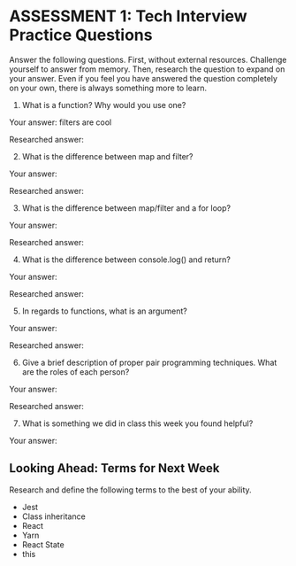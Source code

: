 # ASSESSMENT 1: Tech Interview Practice Questions

Answer the following questions. First, without external resources. Challenge yourself to answer from memory. Then, research the question to expand on your answer. Even if you feel you have answered the question completely on your own, there is always something more to learn.   

1. What is a function? Why would you use one?

  Your answer: filters are cool

  Researched answer:



2. What is the difference between map and filter?

  Your answer:

  Researched answer:



3. What is the difference between map/filter and a for loop?

  Your answer:

  Researched answer:



4. What is the difference between console.log() and return?

  Your answer:

  Researched answer:



5. In regards to functions, what is an argument?

  Your answer:

  Researched answer:



6. Give a brief description of proper pair programming techniques. What are the roles of each person?

  Your answer:

  Researched answer:



7. What is something we did in class this week you found helpful?  

  Your answer:



## Looking Ahead: Terms for Next Week

Research and define the following terms to the best of your ability.

- Jest
- Class inheritance
- React
- Yarn
- React State
- this
